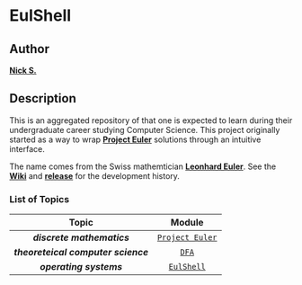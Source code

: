 # EulShell
## Author
[**Nick S.**](https://github.com/nhstaple)
## Description
This is an aggregated repository of that one is expected to learn during their undergraduate career studying Computer Science. This project originally started as a way to wrap [**Project Euler**](https://projecteuler.net/) solutions through an intuitive interface.

The name comes from the Swiss mathemtician [**Leonhard Euler**](http://www-history.mcs.st-and.ac.uk/Biographies/Euler.html). See the [**Wiki**](https://github.com/nhstaple/EulShell/wiki) and [**release**](https://github.com/nhstaple/EulShell/releases) for the development history.

### List of Topics
| Topic | Module |
| :--:  | :--:   |
| **_discrete mathematics_** | [`Project Euler`](https://github.com/nhstaple/EulShell/wiki/ProjectEuler) | 
| **_theoreteical computer science_** | [`DFA`](https://github.com/nhstaple/EulShell/wiki/DFA) |
| **_operating systems_** | [`EulShell`](https://github.com/nhstaple/EulShell/wiki/EulShell) |